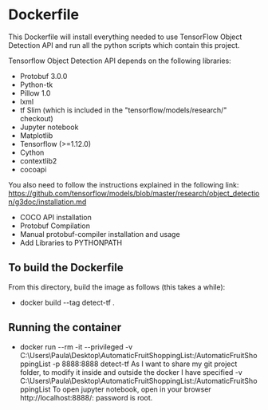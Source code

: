 # Dockerfile 

This Dockerfile will install everything needed to use TensorFlow Object Detection API and run all the python scripts which contain this project.

Tensorflow Object Detection API depends on the following libraries:

* Protobuf 3.0.0
* Python-tk
* Pillow 1.0
* lxml
* tf Slim (which is included in the "tensorflow/models/research/" checkout)
* Jupyter notebook
* Matplotlib
* Tensorflow (>=1.12.0)
* Cython
* contextlib2
* cocoapi

You also need to follow the instructions explained in the following link:
https://github.com/tensorflow/models/blob/master/research/object_detection/g3doc/installation.md
* COCO API installation
* Protobuf Compilation
* Manual protobuf-compiler installation and usage
* Add Libraries to PYTHONPATH

## To build the Dockerfile
From this directory, build the image as follows (this takes a while): 
* docker build --tag detect-tf .

## Running the container
* docker run --rm -it --privileged -v C:\Users\Paula\Desktop\AutomaticFruitShoppingList:/AutomaticFruitShoppingList -p 8888:8888 detect-tf
As I want to share my git project folder, to modify it inside and outside the docker I have specified  -v C:\Users\Paula\Desktop\AutomaticFruitShoppingList:/AutomaticFruitShoppingList
To open jupyter notebook, open in your browser http://localhost:8888/: password is root.
